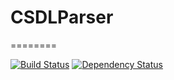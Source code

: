 # CSDLParser
========

[![Build Status](https://travis-ci.org/pboyd04/CSDLParser.svg?branch=master)](https://travis-ci.org/pboyd04/CSDLParser)
[![Dependency Status](https://david-dm.org/pboyd04/CSDLParser.svg)](https://david-dm.org/pboyd04/CSDLParser)
